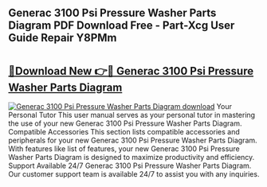 ## Generac 3100 Psi Pressure Washer Parts Diagram PDF Download Free - Part-Xcg User Guide Repair Y8PMm

# <h2><a href="http://dfo1gdy.blite.top/?on=Generac+3100+Psi+Pressure+Washer+Parts+Diagram">🔗Download New 👉🔴 Generac 3100 Psi Pressure Washer Parts Diagram</a></h2>

[![Generac 3100 Psi Pressure Washer Parts Diagram download](https://i.imgur.com/lujVjoI.png)](http://dfo1gdy.blite.top/?on=Generac+3100+Psi+Pressure+Washer+Parts+Diagram)
Your Personal Tutor This user manual serves as your personal tutor in mastering the use of your new Generac 3100 Psi Pressure Washer Parts Diagram. Compatible Accessories This section lists compatible accessories and peripherals for your new Generac 3100 Psi Pressure Washer Parts Diagram. With features like list of features, your new Generac 3100 Psi Pressure Washer Parts Diagram is designed to maximize productivity and efficiency. Support Available 24/7 Generac 3100 Psi Pressure Washer Parts Diagram. Our customer support team is available 24/7 to assist you with any inquiries.
